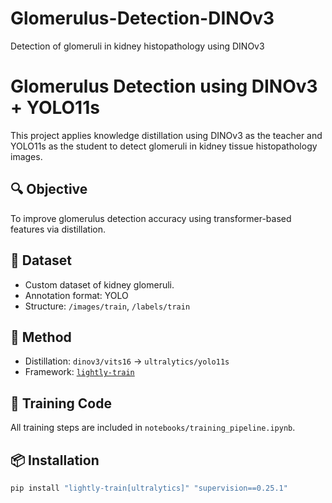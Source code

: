 # Glomerulus-Detection-DINOv3
Detection of glomeruli in kidney histopathology using DINOv3
# Glomerulus Detection using DINOv3 + YOLO11s

This project applies knowledge distillation using DINOv3 as the teacher and YOLO11s as the student to detect glomeruli in kidney tissue histopathology images.

## 🔍 Objective

To improve glomerulus detection accuracy using transformer-based features via distillation.

## 📁 Dataset

- Custom dataset of kidney glomeruli.
- Annotation format: YOLO
- Structure: `/images/train`, `/labels/train`

## 🚀 Method

- Distillation: `dinov3/vits16` → `ultralytics/yolo11s`
- Framework: [`lightly-train`](https://github.com/lightly-ai/lightly-train)

## 🧠 Training Code

All training steps are included in `notebooks/training_pipeline.ipynb`.

## 📦 Installation

```bash
pip install "lightly-train[ultralytics]" "supervision==0.25.1"
